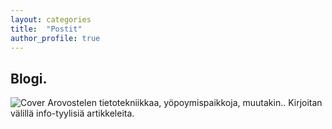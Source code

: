 ```yaml
---
layout: categories
title:  "Postit"
author_profile: true
---
```

## Blogi.
![Cover](/assets/Blog/img/irina-bekhtereva.png "kansikuva: Sadetta lehden päällä")
Arovostelen tietotekniikkaa, yöpoymispaikkoja, muutakin.. Kirjoitan välillä info-tyylisiä artikkeleita.
